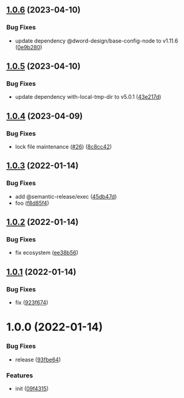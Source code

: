 ## [1.0.6](https://github.com/dword-design/base-config-cli/compare/v1.0.5...v1.0.6) (2023-04-10)


### Bug Fixes

* update dependency @dword-design/base-config-node to v1.11.6 ([0e9b280](https://github.com/dword-design/base-config-cli/commit/0e9b280da36d9d3bf6b3f1ce9a984eaaf1275c67))

## [1.0.5](https://github.com/dword-design/base-config-cli/compare/v1.0.4...v1.0.5) (2023-04-10)


### Bug Fixes

* update dependency with-local-tmp-dir to v5.0.1 ([43e217d](https://github.com/dword-design/base-config-cli/commit/43e217d36e46302b3772c0e16825c54bd15ea196))

## [1.0.4](https://github.com/dword-design/base-config-cli/compare/v1.0.3...v1.0.4) (2023-04-09)


### Bug Fixes

* lock file maintenance ([#26](https://github.com/dword-design/base-config-cli/issues/26)) ([8c8cc42](https://github.com/dword-design/base-config-cli/commit/8c8cc42c1b2ab804a0e1edf094e8d560103c5dd4))

## [1.0.3](https://github.com/dword-design/base-config-cli/compare/v1.0.2...v1.0.3) (2022-01-14)


### Bug Fixes

* add @semantic-release/exec ([45db47d](https://github.com/dword-design/base-config-cli/commit/45db47d818e6b8eb652fb57062d6708f393f0cb2))
* foo ([f8d85f4](https://github.com/dword-design/base-config-cli/commit/f8d85f4175ba3f26986e595d418e449d3977e054))

## [1.0.2](https://github.com/dword-design/base-config-cli/compare/v1.0.1...v1.0.2) (2022-01-14)


### Bug Fixes

* fix ecosystem ([ee38b56](https://github.com/dword-design/base-config-cli/commit/ee38b56ee4d866532fef5d56af1a21e802af052a))

## [1.0.1](https://github.com/dword-design/base-config-cli/compare/v1.0.0...v1.0.1) (2022-01-14)


### Bug Fixes

* fix ([923f674](https://github.com/dword-design/base-config-cli/commit/923f674cf80e0157a9b5ae9edc1ff018310f5527))

# 1.0.0 (2022-01-14)


### Bug Fixes

* release ([93fbe64](https://github.com/dword-design/base-config-cli/commit/93fbe64363b6c384c1054127b92bea3bbbff8f8a))


### Features

* init ([09f4315](https://github.com/dword-design/base-config-cli/commit/09f431596bd7a5642482ed7bd1292c3a67eed6ab))
